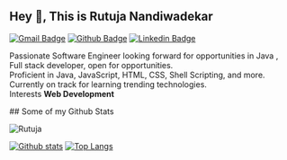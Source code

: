 

## Hey 👋, This is Rutuja Nandiwadekar
[![Gmail Badge](https://img.shields.io/badge/-nandiwadekarrutuja@gmail.com-c14438?style=flat&logo=Gmail&logoColor=white&link=mailto:nandiwadekarrutuja@gmail.com)](mailto:nandiwadekarrutuja@gmail.com) [![Github Badge](https://img.shields.io/badge/rutuja-nandiwadekar-grey?style=flat&logo=github&logoColor=white&link=https://github.com/rutuja-nandiwadekar/)](https://www.github.com/rutuja-nandiwadekar/) [![Linkedin Badge](https://img.shields.io/badge/RutujaNandiwadekar-00acee?style=flat&logo=Linkedin&logoColor=white&link=https://www.linkedin.com/in/rutuja-nandiwadekar-aaa9a11b1/)](https://www.linkedin.com/in/rutuja-nandiwadekar-aaa9a11b1/)
<p align='left'>Passionate Software Engineer looking forward for opportunities in Java , Full stack developer, open for opportunities.
<br /> Proficient in Java, JavaScript, HTML, CSS, Shell Scripting, and more. Currently on track for learning trending technologies.
<br /> Interests <b>Web Development</b>
</p>
## Some of my Github Stats
<p align=left> <img src=https://komarev.com/ghpvc/?username=Rutuja Nandiwadekar alt=Rutuja Nandiwadekar /> </p>

[![Github stats](https://github-readme-stats.vercel.app/api?username=rutuja-nandiwadekar&show_icons=true&include_all_commits=true)](https://github.com/rutuja-nandiwadekar/github-readme-stats)
[![Top Langs](https://github-readme-stats.vercel.app/api/top-langs/?username=rutuja-nandiwadekar&layout=compact)](https://github.com/rutuja-nandiwadekar/github-readme-stats)
